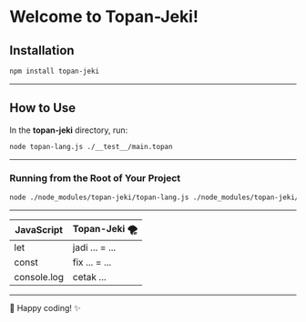 # Welcome to Topan-Jeki! 

## Installation 
```bash
npm install topan-jeki
```


---
## How to Use 

In the **topan-jeki** directory, run:
```bash
node topan-lang.js ./__test__/main.topan
```

---

### Running from the Root of Your Project 
```bash
node ./node_modules/topan-jeki/topan-lang.js ./node_modules/topan-jeki/__test__/main.topan
```

---

| JavaScript   | Topan-Jeki 🌪️  |  
|--------------|----------------|
| let          | jadi ... = ... |  
| const        | fix ... = ...  |  
| console.log  | cetak ...      |  

---

🎉 Happy coding! ✨
